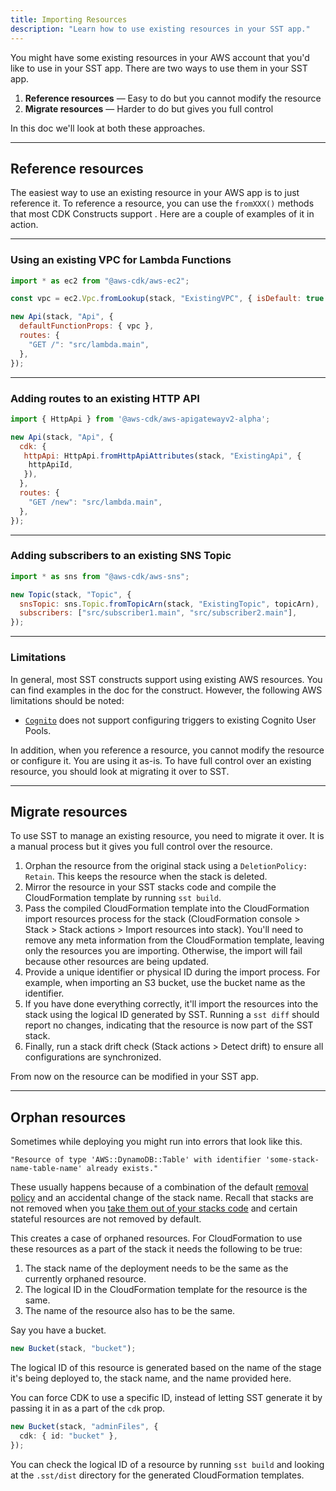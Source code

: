 ```yaml
---
title: Importing Resources
description: "Learn how to use existing resources in your SST app."
---
```


You might have some existing resources in your AWS account that you'd like to use in your SST app. There are two ways to use them in your SST app.

1. **Reference resources** — Easy to do but you cannot modify the resource
2. **Migrate resources** — Harder to do but gives you full control

In this doc we'll look at both these approaches.

---

## Reference resources

The easiest way to use an existing resource in your AWS app is to just reference it. To reference a resource, you can use the `fromXXX()` methods that most CDK Constructs support . Here are a couple of examples of it in action.

---

### Using an existing VPC for Lambda Functions

```js {3,6}
import * as ec2 from "@aws-cdk/aws-ec2";

const vpc = ec2.Vpc.fromLookup(stack, "ExistingVPC", { isDefault: true });

new Api(stack, "Api", {
  defaultFunctionProps: { vpc },
  routes: {
    "GET /": "src/lambda.main",
  },
});
```

---

### Adding routes to an existing HTTP API

```js {5-7}
import { HttpApi } from '@aws-cdk/aws-apigatewayv2-alpha';

new Api(stack, "Api", {
  cdk: {
   httpApi: HttpApi.fromHttpApiAttributes(stack, "ExistingApi", {
    httpApiId,
   }),
  },
  routes: {
    "GET /new": "src/lambda.main",
  },
});
```

---

### Adding subscribers to an existing SNS Topic

```js {4}
import * as sns from "@aws-cdk/aws-sns";

new Topic(stack, "Topic", {
  snsTopic: sns.Topic.fromTopicArn(stack, "ExistingTopic", topicArn),
  subscribers: ["src/subscriber1.main", "src/subscriber2.main"],
});
```

---

### Limitations

In general, most SST constructs support using existing AWS resources. You can find examples in the doc for the construct. However, the following AWS limitations should be noted:

- [`Cognito`](../constructs/Cognito.md) does not support configuring triggers to existing Cognito User Pools.

In addition, when you reference a resource, you cannot modify the resource or configure it. You are using it as-is. To have full control over an existing resource, you should look at migrating it over to SST.

---

## Migrate resources

To use SST to manage an existing resource, you need to migrate it over. It is a manual process but it gives you full control over the resource.

1. Orphan the resource from the original stack using a `DeletionPolicy: Retain`. This keeps the resource when the stack is deleted.
2. Mirror the resource in your SST stacks code and compile the CloudFormation template by running `sst build`.
3. Pass the compiled CloudFormation template into the CloudFormation import resources process for the stack (CloudFormation console > Stack > Stack actions > Import resources into stack). You'll need to remove any meta information from the CloudFormation template, leaving only the resources you are importing. Otherwise, the import will fail because other resources are being updated.
4. Provide a unique identifier or physical ID during the import process. For example, when importing an S3 bucket, use the bucket name as the identifier.
5. If you have done everything correctly, it'll import the resources into the stack using the logical ID generated by SST. Running a `sst diff` should report no changes, indicating that the resource is now part of the SST stack.
6. Finally, run a stack drift check (Stack actions > Detect drift) to ensure all configurations are synchronized.

From now on the resource can be modified in your SST app.

---

## Orphan resources

Sometimes while deploying you might run into errors that look like this.

```
"Resource of type 'AWS::DynamoDB::Table' with identifier 'some-stack-name-table-name' already exists."
```

These usually happens because of a combination of the default [removal policy](removal-policy.md#retained-resources) and an accidental change of the stack name. Recall that stacks are not removed when you [take them out of your stacks code](removal-policy.md#removing-the-resources-in-a-stack) and certain stateful resources are not removed by default.

This creates a case of orphaned resources. For CloudFormation to use these resources as a part of the stack it needs the following to be true:

1. The stack name of the deployment needs to be the same as the currently orphaned resource.
2. The logical ID in the CloudFormation template for the resource is the same.
3. The name of the resource also has to be the same.

Say you have a bucket.

```ts title="stack/MyStack.ts"
new Bucket(stack, "bucket");
```

The logical ID of this resource is generated based on the name of the stage it's being deployed to, the stack name, and the name provided here.

You can force CDK to use a specific ID, instead of letting SST generate it by passing it in as a part of the `cdk` prop.

```ts title="stack/MyStack.ts"
new Bucket(stack, "adminFiles", {
  cdk: { id: "bucket" },
});
```

You can check the logical ID of a resource by running `sst build` and looking at the `.sst/dist` directory for the generated CloudFormation templates. 

